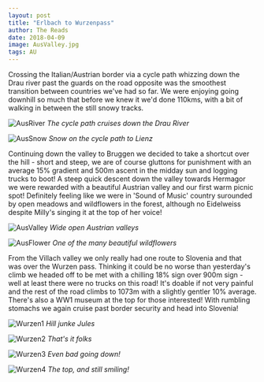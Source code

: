 ```yaml
---
layout: post
title: "Erlbach to Wurzenpass"
author: The Reads
date: 2018-04-09
image: AusValley.jpg
tags: AU
---
```


Crossing the Italian/Austrian border via a cycle path whizzing down the Drau river past the guards on the road opposite was the smoothest transition between countries we've had so far. We were enjoying going downhill so much that before we knew it we'd done 110kms, with a bit of walking in between the still snowy tracks.

![AusRiver](assets/img/Merano.jpg) *The cycle path cruises down the Drau River*  

![AusSnow](assets/img/AusSnow.jpg) *Snow on the cycle path to Lienz*  

Continuing down the valley to Bruggen we decided to take a shortcut over the hill - short and steep, we are of course gluttons for punishment with an average 15% gradient and 500m ascent in the midday sun and logging trucks to boot! A steep quick descent down the valley towards Hermagor we were rewarded with a beautiful Austrian valley and our first warm picnic spot! Definitely feeling like we were in 'Sound of Music' country surounded by open meadows and wildflowers in the forest, although no Eidelweiss despite Milly's singing it at the top of her voice!

![AusValley](assets/img/AusValley.jpg) *Wide open Austrian valleys*  

![AusFlower](assets/img/AusFlowers.jpg) *One of the many beautiful wildflowers*  

From the Villach valley we only really had one route to Slovenia and that was over the Wurzen pass. Thinking it could be no worse than yesterday's climb we headed off to be met with a chilling 18% sign over 900m sign - well at least there were no trucks on this road! It's doable if not very painful and the rest of the road climbs to 1073m with a slightly gentler 10% average. There's also a WW1 museum at the top for those interested! With rumbling stomachs we again cruise past border security and head into Slovenia!  

![Wurzen1](assets/img/Wurzen1.jpg) *Hill junke Jules*  

![Wurzen2](assets/img/Wurzen2.jpg) *That's it folks*  

![Wurzen3](assets/img/Wurzen3.jpg) *Even bad going down!*  

![Wurzen4](assets/img/Wurzen4.jpg) *The top, and still smiling!*  
